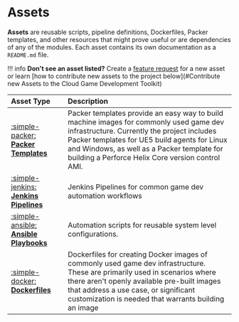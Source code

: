 # Assets

**Assets** are reusable scripts, pipeline definitions, Dockerfiles, Packer templates, and other resources that might prove useful or are dependencies of any of the modules. Each asset contains its own documentation as a `README.md` file.

!!! info
    **Don't see an asset listed?** Create a [feature request](https://github.com/aws-games/cloud-game-development-toolkit/issues/new?assignees=&labels=feature-request&projects=&template=feature_request.yml&title=Feature+request%3A+TITLE) for a new asset or learn [how to contribute new assets to the project below](#Contribute new Assets to the Cloud Game Development Toolkit)

| Asset Type | Description |
| :--------------------------------------------------------------- | :- |
| [:simple-packer: __Packer Templates__](./packer.md)              | Packer templates provide an easy way to build machine images for commonly used game dev infrastructure. Currently the project includes Packer templates for UE5 build agents for Linux and Windows, as well as a Packer template for building a Perforce Helix Core version control AMI. |
| [:simple-jenkins: __Jenkins Pipelines__](./jenkins-pipelines.md) | Jenkins Pipelines for common game dev automation workflows |
| [:simple-ansible: __Ansible Playbooks__](./playbooks.md)         | Automation scripts for reusable system level configurations. |
| [:simple-docker: __Dockerfiles__](./dockerfiles.md)              | Dockerfiles for creating Docker images of commonly used game dev infrastructure. These are primarily used in scenarios where there aren't openly available pre-built images that address a use case, or significant customization is needed that warrants building an image |
